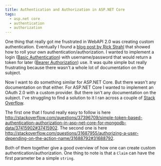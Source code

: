 ```yaml
---
title: Authentication and Authorization in ASP.NET Core
tags:
  - asp.net core
  - authentication
  - authorization
---
```


One thing that really got me frustrated in WebAPI 2.0 was creating custom
authentication. Eventually I found a [blog post by Rick
Strahl](https://weblog.west-wind.com/posts/2013/Apr/18/A-WebAPI-Basic-Authentication-Authorization-Filter)
that showed how to roll your own authentication/authorization. I wanted to
implement a login ([Basic
Authentication](https://en.wikipedia.org/wiki/Basic_access_authentication))
with username/password that would return a token for later ([Bearer
Authorization](https://en.wikipedia.org/wiki/OAuth)) use. It was quite simple
but really frustrating because there wasn't a whole lot of documentation on
the subject.

Now I want to do something similar for ASP.NET Core. But there wasn't any
documentation on that either. For ASP.NET Core I wanted to implement an OAuth
2.0 with a custom provider. But there isn't any documentation on the subject.
I've struggling to find a solution to it I ran across a couple of [Stack
Overflow](http://stackoverflow.com/).

The first one that I found really easy to follow is here
<http://stackoverflow.com/questions/37396709/simple-token-based-authentication-authorization-in-asp-net-core-for-mongodb-data/37415902#37415902>.
The second one is here
<http://stackoverflow.com/questions/31687955/authorizing-a-user-depending-on-the-action-name/31688792#31688792>.

Both of them together give a good overview of how one can create custom
authentication/authorization. One thing to note is that a `Claim` can have the
first parameter be a simple `string`.

